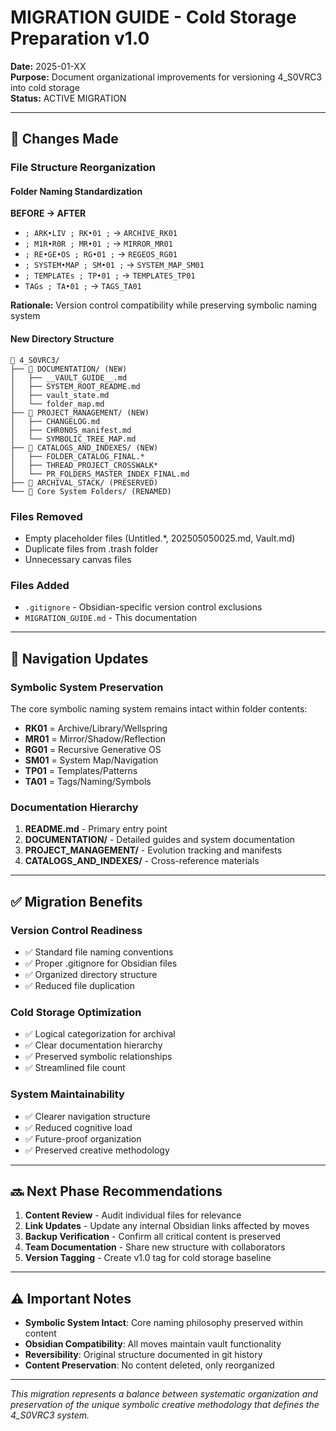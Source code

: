 # MIGRATION GUIDE - Cold Storage Preparation v1.0

**Date:** 2025-01-XX  
**Purpose:** Document organizational improvements for versioning 4_S0VRC3 into cold storage  
**Status:** ACTIVE MIGRATION

---

## 🔄 Changes Made

### File Structure Reorganization

#### Folder Naming Standardization
**BEFORE → AFTER**
- `; ARK•LIV ; RK•01 ;` → `ARCHIVE_RK01`
- `; M1R•R0R ; MR•01 ;` → `MIRROR_MR01`  
- `; RE•GE•OS ; RG•01 ;` → `REGEOS_RG01`
- `; SYSTEM•MAP ; SM•01 ;` → `SYSTEM_MAP_SM01`
- `; TEMPLATEs ; TP•01 ;` → `TEMPLATES_TP01`
- `TAGs ; TA•01 ;` → `TAGS_TA01`

**Rationale:** Version control compatibility while preserving symbolic naming system

#### New Directory Structure
```
📁 4_S0VRC3/
├── 📁 DOCUMENTATION/ (NEW)
│   ├── __VAULT_GUIDE__.md
│   ├── SYSTEM_ROOT_README.md  
│   ├── vault_state.md
│   └── folder_map.md
├── 📁 PROJECT_MANAGEMENT/ (NEW)
│   ├── CHANGELOG.md
│   ├── CHR0N0S_manifest.md
│   └── SYMBOLIC_TREE_MAP.md
├── 📁 CATALOGS_AND_INDEXES/ (NEW)
│   ├── FOLDER_CATALOG_FINAL.*
│   ├── THREAD_PROJECT_CROSSWALK*
│   └── PR_FOLDERS_MASTER_INDEX_FINAL.md
├── 📁 ARCHIVAL_STACK/ (PRESERVED)
└── 📁 Core System Folders/ (RENAMED)
```

### Files Removed
- Empty placeholder files (Untitled.*, 202505050025.md, Vault.md)
- Duplicate files from .trash folder
- Unnecessary canvas files

### Files Added
- `.gitignore` - Obsidian-specific version control exclusions
- `MIGRATION_GUIDE.md` - This documentation

---

## 🧭 Navigation Updates

### Symbolic System Preservation
The core symbolic naming system remains intact within folder contents:
- **RK01** = Archive/Library/Wellspring  
- **MR01** = Mirror/Shadow/Reflection
- **RG01** = Recursive Generative OS
- **SM01** = System Map/Navigation
- **TP01** = Templates/Patterns  
- **TA01** = Tags/Naming/Symbols

### Documentation Hierarchy
1. **README.md** - Primary entry point
2. **DOCUMENTATION/** - Detailed guides and system documentation
3. **PROJECT_MANAGEMENT/** - Evolution tracking and manifests
4. **CATALOGS_AND_INDEXES/** - Cross-reference materials

---

## ✅ Migration Benefits

### Version Control Readiness
- ✅ Standard file naming conventions
- ✅ Proper .gitignore for Obsidian files
- ✅ Organized directory structure
- ✅ Reduced file duplication

### Cold Storage Optimization  
- ✅ Logical categorization for archival
- ✅ Clear documentation hierarchy
- ✅ Preserved symbolic relationships
- ✅ Streamlined file count

### System Maintainability
- ✅ Clearer navigation structure
- ✅ Reduced cognitive load
- ✅ Future-proof organization
- ✅ Preserved creative methodology

---

## 🔜 Next Phase Recommendations

1. **Content Review** - Audit individual files for relevance
2. **Link Updates** - Update any internal Obsidian links affected by moves  
3. **Backup Verification** - Confirm all critical content is preserved
4. **Team Documentation** - Share new structure with collaborators
5. **Version Tagging** - Create v1.0 tag for cold storage baseline

---

## ⚠️ Important Notes

- **Symbolic System Intact**: Core naming philosophy preserved within content
- **Obsidian Compatibility**: All moves maintain vault functionality  
- **Reversibility**: Original structure documented in git history
- **Content Preservation**: No content deleted, only reorganized

---

*This migration represents a balance between systematic organization and preservation of the unique symbolic creative methodology that defines the 4_S0VRC3 system.*